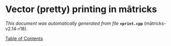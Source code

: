 
# Vector (pretty) printing in mātricks
_This document was automatically generated from file_ **`vprint.cpp`** (mātricks-v2.14-r18).


[Table of Contents](README.md)
